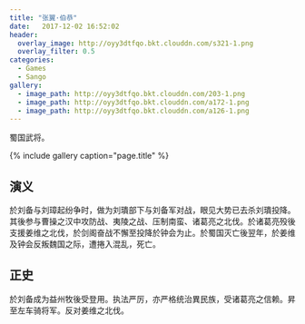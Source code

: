 ```yaml
---
title: "张翼·伯恭"
date:   2017-12-02 16:52:02
header:
  overlay_image: http://oyy3dtfqo.bkt.clouddn.com/s321-1.png
  overlay_filter: 0.5
categories:
  - Games
  - Sango
gallery:
  - image_path: http://oyy3dtfqo.bkt.clouddn.com/203-1.png
  - image_path: http://oyy3dtfqo.bkt.clouddn.com/a172-1.png
  - image_path: http://oyy3dtfqo.bkt.clouddn.com/a126-1.png
---
```


蜀国武将。

{% include gallery caption="page.title" %}

## 演义

於刘备与刘璋起纷争时，做为刘璝部下与刘备军对战，眼见大势已去杀刘璝投降。其後参与曹操之汉中攻防战、夷陵之战、压制南蛮、诸葛亮之北伐。於诸葛亮殁後支援姜维之北伐，於剑阁奋战不懈至投降於钟会为止。於蜀国灭亡後翌年，於姜维及钟会反叛魏国之际，遭捲入混乱，死亡。

## 正史

於刘备成为益州牧後受登用。执法严厉，亦严格统治異民族，受诸葛亮之信赖。昇至左车骑将军。反对姜维之北伐。